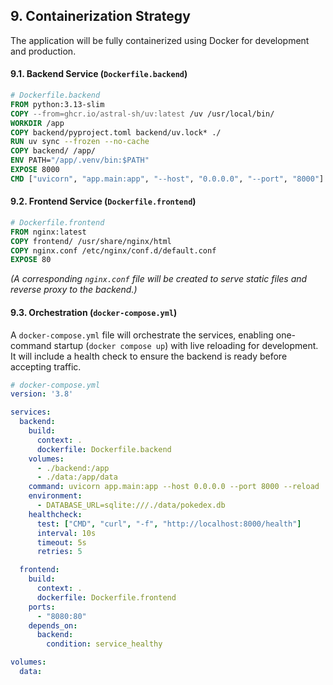 ## 9. Containerization Strategy

The application will be fully containerized using Docker for development and production.

#### 9.1. Backend Service (`Dockerfile.backend`)

```dockerfile
# Dockerfile.backend
FROM python:3.13-slim
COPY --from=ghcr.io/astral-sh/uv:latest /uv /usr/local/bin/
WORKDIR /app
COPY backend/pyproject.toml backend/uv.lock* ./
RUN uv sync --frozen --no-cache
COPY backend/ /app/
ENV PATH="/app/.venv/bin:$PATH"
EXPOSE 8000
CMD ["uvicorn", "app.main:app", "--host", "0.0.0.0", "--port", "8000"]
```

#### 9.2. Frontend Service (`Dockerfile.frontend`)

```dockerfile
# Dockerfile.frontend
FROM nginx:latest
COPY frontend/ /usr/share/nginx/html
COPY nginx.conf /etc/nginx/conf.d/default.conf
EXPOSE 80
```
*(A corresponding `nginx.conf` file will be created to serve static files and reverse proxy to the backend.)*

#### 9.3. Orchestration (`docker-compose.yml`)

A `docker-compose.yml` file will orchestrate the services, enabling one-command startup (`docker compose up`) with live reloading for development. It will include a health check to ensure the backend is ready before accepting traffic.

```yaml
# docker-compose.yml
version: '3.8'

services:
  backend:
    build:
      context: .
      dockerfile: Dockerfile.backend
    volumes:
      - ./backend:/app
      - ./data:/app/data
    command: uvicorn app.main:app --host 0.0.0.0 --port 8000 --reload
    environment:
      - DATABASE_URL=sqlite:///./data/pokedex.db
    healthcheck:
      test: ["CMD", "curl", "-f", "http://localhost:8000/health"]
      interval: 10s
      timeout: 5s
      retries: 5

  frontend:
    build:
      context: .
      dockerfile: Dockerfile.frontend
    ports:
      - "8080:80"
    depends_on:
      backend:
        condition: service_healthy

volumes:
  data:
```
